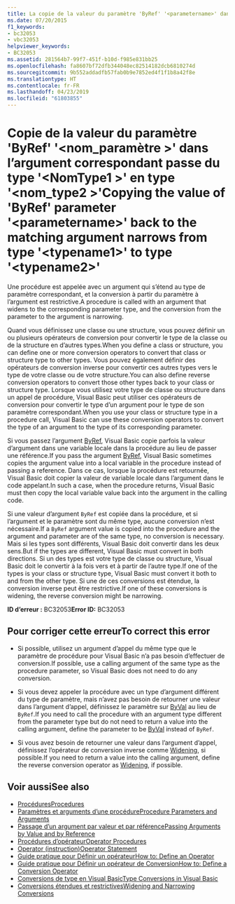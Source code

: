 ```yaml
---
title: La copie de la valeur du paramètre 'ByRef' '<parametername>' dans l'argument correspondant passe du type '<typename1>' au type '<typename2>'
ms.date: 07/20/2015
f1_keywords:
- bc32053
- vbc32053
helpviewer_keywords:
- BC32053
ms.assetid: 281564b7-99f7-451f-b10d-f985e831bb25
ms.openlocfilehash: fa8607bf72dfb344048ec82514182dcb6810274d
ms.sourcegitcommit: 9b552addadfb57fab0b9e7852ed4f1f1b8a42f8e
ms.translationtype: HT
ms.contentlocale: fr-FR
ms.lasthandoff: 04/23/2019
ms.locfileid: "61803855"
---
```

# <a name="copying-the-value-of-byref-parameter-parametername-back-to-the-matching-argument-narrows-from-type-typename1-to-type-typename2"></a><span data-ttu-id="f79be-102">Copie de la valeur du paramètre 'ByRef' '\<nom_paramètre >' dans l’argument correspondant passe du type '\<NomType1 >' en type '\<nom_type2 >'</span><span class="sxs-lookup"><span data-stu-id="f79be-102">Copying the value of 'ByRef' parameter '\<parametername>' back to the matching argument narrows from type '\<typename1>' to type '\<typename2>'</span></span>
<span data-ttu-id="f79be-103">Une procédure est appelée avec un argument qui s’étend au type de paramètre correspondant, et la conversion à partir du paramètre à l’argument est restrictive.</span><span class="sxs-lookup"><span data-stu-id="f79be-103">A procedure is called with an argument that widens to the corresponding parameter type, and the conversion from the parameter to the argument is narrowing.</span></span>  
  
 <span data-ttu-id="f79be-104">Quand vous définissez une classe ou une structure, vous pouvez définir un ou plusieurs opérateurs de conversion pour convertir le type de la classe ou de la structure en d’autres types.</span><span class="sxs-lookup"><span data-stu-id="f79be-104">When you define a class or structure, you can define one or more conversion operators to convert that class or structure type to other types.</span></span> <span data-ttu-id="f79be-105">Vous pouvez également définir des opérateurs de conversion inverse pour convertir ces autres types vers le type de votre classe ou de votre structure.</span><span class="sxs-lookup"><span data-stu-id="f79be-105">You can also define reverse conversion operators to convert those other types back to your class or structure type.</span></span> <span data-ttu-id="f79be-106">Lorsque vous utilisez votre type de classe ou structure dans un appel de procédure, Visual Basic peut utiliser ces opérateurs de conversion pour convertir le type d’un argument pour le type de son paramètre correspondant.</span><span class="sxs-lookup"><span data-stu-id="f79be-106">When you use your class or structure type in a procedure call, Visual Basic can use these conversion operators to convert the type of an argument to the type of its corresponding parameter.</span></span>  
  
 <span data-ttu-id="f79be-107">Si vous passez l’argument [ByRef](../../../visual-basic/language-reference/modifiers/byref.md), Visual Basic copie parfois la valeur d’argument dans une variable locale dans la procédure au lieu de passer une référence.</span><span class="sxs-lookup"><span data-stu-id="f79be-107">If you pass the argument [ByRef](../../../visual-basic/language-reference/modifiers/byref.md), Visual Basic sometimes copies the argument value into a local variable in the procedure instead of passing a reference.</span></span> <span data-ttu-id="f79be-108">Dans ce cas, lorsque la procédure est retournée, Visual Basic doit copier la valeur de variable locale dans l’argument dans le code appelant.</span><span class="sxs-lookup"><span data-stu-id="f79be-108">In such a case, when the procedure returns, Visual Basic must then copy the local variable value back into the argument in the calling code.</span></span>  
  
 <span data-ttu-id="f79be-109">Si une valeur d’argument `ByRef` est copiée dans la procédure, et si l’argument et le paramètre sont du même type, aucune conversion n’est nécessaire.</span><span class="sxs-lookup"><span data-stu-id="f79be-109">If a `ByRef` argument value is copied into the procedure and the argument and parameter are of the same type, no conversion is necessary.</span></span> <span data-ttu-id="f79be-110">Mais si les types sont différents, Visual Basic doit convertir dans les deux sens.</span><span class="sxs-lookup"><span data-stu-id="f79be-110">But if the types are different, Visual Basic must convert in both directions.</span></span> <span data-ttu-id="f79be-111">Si un des types est votre type de classe ou structure, Visual Basic doit le convertir à la fois vers et à partir de l’autre type.</span><span class="sxs-lookup"><span data-stu-id="f79be-111">If one of the types is your class or structure type, Visual Basic must convert it both to and from the other type.</span></span> <span data-ttu-id="f79be-112">Si une de ces conversions est étendue, la conversion inverse peut être restrictive.</span><span class="sxs-lookup"><span data-stu-id="f79be-112">If one of these conversions is widening, the reverse conversion might be narrowing.</span></span>  
  
 <span data-ttu-id="f79be-113">**ID d’erreur :** BC32053</span><span class="sxs-lookup"><span data-stu-id="f79be-113">**Error ID:** BC32053</span></span>  
  
## <a name="to-correct-this-error"></a><span data-ttu-id="f79be-114">Pour corriger cette erreur</span><span class="sxs-lookup"><span data-stu-id="f79be-114">To correct this error</span></span>  
  
- <span data-ttu-id="f79be-115">Si possible, utilisez un argument d’appel du même type que le paramètre de procédure pour Visual Basic n’a pas besoin d’effectuer de conversion.</span><span class="sxs-lookup"><span data-stu-id="f79be-115">If possible, use a calling argument of the same type as the procedure parameter, so Visual Basic does not need to do any conversion.</span></span>  
  
- <span data-ttu-id="f79be-116">Si vous devez appeler la procédure avec un type d’argument différent du type de paramètre, mais n’avez pas besoin de retourner une valeur dans l’argument d’appel, définissez le paramètre sur [ByVal](../../../visual-basic/language-reference/modifiers/byval.md) au lieu de `ByRef`.</span><span class="sxs-lookup"><span data-stu-id="f79be-116">If you need to call the procedure with an argument type different from the parameter type but do not need to return a value into the calling argument, define the parameter to be [ByVal](../../../visual-basic/language-reference/modifiers/byval.md) instead of `ByRef`.</span></span>  
  
- <span data-ttu-id="f79be-117">Si vous avez besoin de retourner une valeur dans l’argument d’appel, définissez l’opérateur de conversion inverse comme [Widening](../../../visual-basic/language-reference/modifiers/widening.md), si possible.</span><span class="sxs-lookup"><span data-stu-id="f79be-117">If you need to return a value into the calling argument, define the reverse conversion operator as [Widening](../../../visual-basic/language-reference/modifiers/widening.md), if possible.</span></span>  
  
## <a name="see-also"></a><span data-ttu-id="f79be-118">Voir aussi</span><span class="sxs-lookup"><span data-stu-id="f79be-118">See also</span></span>

- [<span data-ttu-id="f79be-119">Procédures</span><span class="sxs-lookup"><span data-stu-id="f79be-119">Procedures</span></span>](../../../visual-basic/programming-guide/language-features/procedures/index.md)
- [<span data-ttu-id="f79be-120">Paramètres et arguments d’une procédure</span><span class="sxs-lookup"><span data-stu-id="f79be-120">Procedure Parameters and Arguments</span></span>](../../../visual-basic/programming-guide/language-features/procedures/procedure-parameters-and-arguments.md)
- [<span data-ttu-id="f79be-121">Passage d’un argument par valeur et par référence</span><span class="sxs-lookup"><span data-stu-id="f79be-121">Passing Arguments by Value and by Reference</span></span>](../../../visual-basic/programming-guide/language-features/procedures/passing-arguments-by-value-and-by-reference.md)
- [<span data-ttu-id="f79be-122">Procédures d’opérateur</span><span class="sxs-lookup"><span data-stu-id="f79be-122">Operator Procedures</span></span>](../../../visual-basic/programming-guide/language-features/procedures/operator-procedures.md)
- [<span data-ttu-id="f79be-123">Operator (instruction)</span><span class="sxs-lookup"><span data-stu-id="f79be-123">Operator Statement</span></span>](../../../visual-basic/language-reference/statements/operator-statement.md)
- [<span data-ttu-id="f79be-124">Guide pratique pour Définir un opérateur</span><span class="sxs-lookup"><span data-stu-id="f79be-124">How to: Define an Operator</span></span>](../../../visual-basic/programming-guide/language-features/procedures/how-to-define-an-operator.md)
- [<span data-ttu-id="f79be-125">Guide pratique pour Définir un opérateur de Conversion</span><span class="sxs-lookup"><span data-stu-id="f79be-125">How to: Define a Conversion Operator</span></span>](../../../visual-basic/programming-guide/language-features/procedures/how-to-define-a-conversion-operator.md)
- [<span data-ttu-id="f79be-126">Conversions de type en Visual Basic</span><span class="sxs-lookup"><span data-stu-id="f79be-126">Type Conversions in Visual Basic</span></span>](../../../visual-basic/programming-guide/language-features/data-types/type-conversions.md)
- [<span data-ttu-id="f79be-127">Conversions étendues et restrictives</span><span class="sxs-lookup"><span data-stu-id="f79be-127">Widening and Narrowing Conversions</span></span>](../../../visual-basic/programming-guide/language-features/data-types/widening-and-narrowing-conversions.md)
